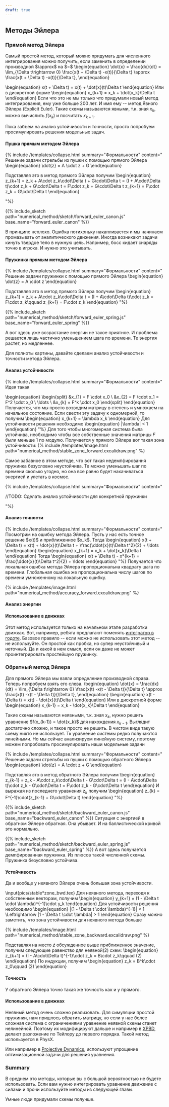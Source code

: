 ```yaml
---
draft: true
---
```


## Методы Эйлера

### Прямой метод Эйлера

<div>
Самый простой метод, который можно придумать для численного интегрирования можно получить,
если заменить в определении производной $\approx$ на $=$
\begin{equation}
    \dot{x} = \frac{dx}{dt} = \lim_{\Delta t\rightarrow 0} \frac{x(t + \Delta t) -x(t)}{\Delta t} \approx \frac{x(t + \Delta t) -x(t)}{\Delta t},
\end{equation}

\begin{equation}
x(t + \Delta t) = x(t) + \dot{x}(t)\Delta t
\end{equation}
Или в дискретной форме
\begin{equation}
x_{k+1} = x_k + \dot{x_k}\Delta t
\end{equation}
Если что это не мы только что придумали новый метод интегрирования, ему уже больше 200 лет. И имя ему -- метод Явного Эйлера (Explicit Euler).
Такие схемы называются явными, т.к. зная $x_k$, можно вычислить $f(x_k)$ и посчитать $x_{k+1}$.

Пока забъем на анализ устойчивости и точности, просто попробуем просимулировать решения модельных задач.
</div>

#### Пушка прямым методом Эйлера

<div>
{% include /templates/collapse.html summary="Формальности"
content="
Решение задачи стрельбы из пушки с помощью прямого Эйлера
\begin{equation}
\dot{z} = A \cdot z + G
\end{equation}

Подставляя это в метод прямого Эйлера получим
\begin{equation}
z_{k+1} = z_k + A\cdot z_k\cdot\Delta t + G\cdot\Delta t = (I + A\cdot\Delta t)\cdot z_k + G\cdot\Delta t = F\cdot z_k + G\cdot\Delta t
z_{k+1} = F\cdot z_k + G\cdot\Delta t
\end{equation}

"%}

{{% include_sketch path="numerical_method/sketch/forward_euler_canon.js" base_name="forward_euler_canon" %}}

В принципе неплохо. Ошибка потихоньку накапливается и мы начинаем промазывать от аналитического движения. 
Иногда возникают задачи кинуть твердое тело в нужную цель. Например, босс кидает снаряды точно в игрока. И нужно это учитывать.
</div>

#### Пружинка прямым методом Эйлера

<div>

{% include /templates/collapse.html summary="Формальности"
content="
Решение задачи пружинки с помощью прямого Эйлера
\begin{equation}
\dot{z} = A \cdot z
\end{equation}

Подставляя это в метод прямого Эйлера получим
\begin{equation}
z_{k+1} = z_k + A\cdot z_k\cdot\Delta t = (I + A\cdot\Delta t)\cdot z_k = F\cdot z_k\qquad
z_{k+1} = F\cdot z_k
\end{equation}
"%}

{{% include_sketch path="numerical_method/sketch/forward_euler_spring.js" base_name="forward_euler_spring" %}}

А вот здесь уже возрастание энергии не такое приятное. И проблема решается лишь частично уменьшением шага по времени.
Те энергия растет, но медленнее.

Для полноты картины, давайте сделаем анализ устойчивости и точности метода Эйлера.

</div>

#### Анализ устойчивости

<div>
{% include /templates/collapse.html summary="Формальности"
content="
Идея такая

\begin{equation}
\begin{split}
&x_{1} = F \cdot x_0 \\
&x_{2} = F \cdot x_1 = F^2 \cdot x_0 \\
\ldots \\
&x_{k} = F^k \cdot x_0
\end{split}
\end{equation}
Получается, что мы просто возводим матрицу в степень и умножаем на начальное состояние.
Если свести эту задачу к одномерной, то получим
\begin{equation}
x_{k+1} = \lambda x_k
\end{equation}
Для устойчивости решения необходимо
\begin{equation}
|\lambda| < 1
\end{equation}
"%}
Для того чтобы многомерная система была устойчива, необходимо чтобы все собственные значения матрицы $F$ были меньше 1 по модулю.
Получается у прямого Эйлера вот такая зона устойчивости:
{% include /templates/image.html path="numerical_method/stable_zone_forward.excalidraw.png" %}

Самое забавное в этом методе, что вот такая недемпфировання пружинка безусловно неустойчива.
Те можно уменьшать шаг по времени сколько угодно, но она все равно будет накачиваться энергией и улетать в космос.

{% include /templates/collapse.html summary="Формальности"
content="

//TODO: Сделать анализ устойчивости для конкретной пружинки

"%}

</div>

#### Анализ точности

<div>
{% include /templates/collapse.html summary="Формальности"
content="
Посмотрим на ошибку метода Эйлера. Пусть у нас есть точное решение $x(t)$ и приближенное $x_k$. Тогда
\begin{equation}
x(t + \Delta t) = x(t) + \dot{x}(t)\Delta t + \frac{\ddot{x}(t)\Delta t^2}{2} + \ldots
\end{equation}
\begin{equation}
x_{k+1} = x_k + \dot{x_k}\Delta t
\end{equation}
Тогда
\begin{equation}
x(t + \Delta t) - x*{k+1} = \frac{\ddot{x}(t)\Delta t^2}{2} + \ldots
\end{equation}
"%}
Получается что локальная ошибка метода Эйлера пропорциональна квадрату шага по времени.
Глобальная ошибка же пропорциональна числу шагов по времени умноженному на локальную ошибку.

{% include /templates/image.html path="numerical_method/accuracy_forward.excalidraw.png" %}

</div>

#### Анализ энергии

<div>

</div>

#### Использование в движках

<div>

Этот метод используется только на начальном этапе разработки движках.
Вот, например, ребята предлагают поменять [интегратор в годоте](https://github.com/godotengine/godot-proposals/discussions/6610).
Базовое правило -- если можно не использовать этот метод -- не используйте. Он простой как пробка, но супер неустойчивый и неточный.
Да и какой в нем смысл, если он даже не может проинтегрировать простейшую пружинку.

</div>


### Обратный метод Эйлера

<div>
Для прямого Эйлера мы взяли определение производной справа. Теперь попробуем взять его слева.
\begin{equation}
    \dot{x} = \frac{dx}{dt} = \lim_{\Delta t\rightarrow 0} \frac{x(t) -x(t - \Delta t)}{\Delta t} \approx \frac{x(t) -x(t - \Delta t)}{\Delta t},
\end{equation}
\begin{equation}
    x(t - \Delta t) = x(t) - \dot{x}(t)\Delta t
\end{equation}
Или в дискретной форме
\begin{equation}
    x_{k-1} = x_k - \dot{x_k}\Delta t
\end{equation}

Такие схемы называются неявными, т.к. зная $x_k$, нужно решить уравнение $f(x_{k-1}) = \dot{x_k}$ для нахождения $x_{k-1}$.
Выглядит достаточно сложно, и такое просто не решить. В чистом виде такую схему никто не использует.
Тк уравнение системы редко получаются линейными. Но мы сейчас анализируем линейную систему,
поэтому можем попробовать просимулировать наши модельные задачи

{% include /templates/collapse.html summary="Формальности"
content="
Решение задачи стрельбы из пушки с помощью обратного Эйлера
\begin{equation}
\dot{z} = A \cdot z + G
\end{equation}

Подставляя это в метод обратного Эйлера получим
\begin{equation}
z_{k-1} = z_k - A\cdot z_k\cdot\Delta t - G\cdot\Delta t = (I - A\cdot\Delta t)\cdot z_k - G\cdot\Delta t = F\cdot z_k - G\cdot\Delta t
\end{equation}
И выражая из последнего уравнения $z_k$ получим
\begin{equation}
z_{k} = F^{-1}\cdot(z_{k-1} + G\cdot\Delta t)
\end{equation}
"%}

{{% include_sketch path="numerical_method/sketch/backward_euler_canon.js" base_name="backward_euler_canon" %}}
Ситуация с энергией в обратном Эйлере обратная. Она убывает. И на баллистической кривой это нормально.

{{% include_sketch path="numerical_method/sketch/backward_euler_spring.js" base_name="backward_euler_spring" %}}
А вот здесь получается демпфированная пружинка. Из плюсов такой численной схемы. Пружинка безусловно устойчива.
</div>

#### Устойчивость

<div>
Да и вообще у неявного Эйлера очень большая зона устойчивости.

\input{pics/stable*zone_bwd.tex}
Для неявного метода, переходя к собственным векторам, получим
\begin{equation}
y_{k+1} = (1 - \Delta t \cdot \lambda)^{-1}\cdot y_k
\end{equation}
Для устойчивости решения необходимо
\begin{equation}
|(1 - \Delta t \cdot \lambda)^{-1}| < 1 \Leftrightarrow |1 - \Delta t \cdot \lambda| > 1
\end{equation}
Сразу можно заметить, что зона устойчивости для неявного метода больше

{% include /templates/image.html path="numerical_method/stable_zone_backward.excalidraw.png" %}

Подставляя на место $\dot{z}$ обсужденное выше приближенное значение, получим следующие равенствo для неявной$(2)$ схем:
\begin{equation}
z_{k+1} = (I - A\cdot\Delta t)^{-1}\cdot z_k = B\cdot z_k\qquad (2)
\end{equation}
По индукции, получим
\begin{equation}
z_k = B^k\cdot z_0\qquad (2)
\end{equation}

</div>

#### Точность

<div>
У обратного Эйлера точно такая же точность как и у прямого. 

</div>

#### Использование в движках

<div>

Неявный метод очень сложно реализовать. 
Для симуляции простой пружинки, нам пришлось обратить матрицу, 
но если у нас более сложная система с ограничениями уравнение неявной схемы станет нелинейной. 
Поэтому их модифицируют дальше и например в [XPBD](https://blog.mmacklin.com/publications/2016-07-21-XPBD.pdf), 
делают разложение по Тейлору до первого порядка. Такой метод используется в PhysX.

Или например в [Projective Dynamics](), используют упрощение оптимизационной задачи для решения уравнения.

</div>

### Summary

<div>

В среднем это методы, которые вы с большой вероятностью не будете использовать.
Если вам нужно интегрировать уравнение движение с силами и прочи используйте методы из следующей главы.

Умные люди придумали схемы получше.

</div>
